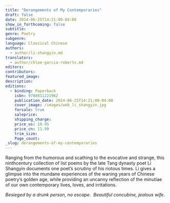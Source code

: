 ```yaml
---
title: "Derangements of My Contemporaries"
draft: false
date: 2014-06-25T14:21:00-04:00
show_in_forthcoming: false
subtitle:
genre: Poetry
subgenre:
language: Classical Chinese
authors:
  - author/li-shangyin.md
translators:
  - author/chloe-garcia-roberts.md
editors:
contributors:
featured_image:
description:
editions:
  - binding: Paperback
    isbn: 9780811221962
    publication_date: 2014-06-25T14:21:00-04:00
    cover_image: /images/web_li_shangyin.jpg
    forsale: true
    saleprice:
    shipping_charge:
    price_us: 10.95
    price_cn: 11.99
    trim_size:
    Page_count:
_slug: derangements-of-my-contemporaries
---
```


Ranging from the humorous and scathing to the evocative and strange, this ninthcentury collection of list poems by the late Tang dynasty poet Li Shangyin documents one poet’s scrutiny of his riotous times. Li gives a glimpse into the mundane experiences of the waning years of Chinese poetry’s golden age, while providing an uncanny reflection of the minutiae of our own contemporary lives, loves, and irritations. 

_Besieged by a drunk person, no escape. 
Beautiful concubine, jealous wife._

